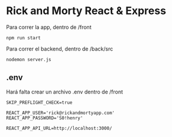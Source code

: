 # Rick and Morty React & Express

Para correr la app, dentro de /front

```
npm run start
```

Para correr el backend, dentro de /back/src

```
nodemon server.js
```

## .env
Hará falta crear un archivo .env dentro de /front

```
SKIP_PREFLIGHT_CHECK=true

REACT_APP_USER='rick@rickandmortyapp.com'
REACT_APP_PASSWORD='S0!henry'

REACT_APP_API_URL=http://localhost:3000/
```